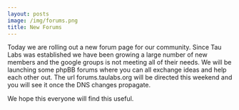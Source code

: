 ```yaml
---
layout: posts
image: /img/forums.png
title: New Forums 
---
```


Today we are rolling out a new forum page for our community. Since Tau Labs was established we have been growing a large number of new members and the google groups is not meeting all of their needs. We will be launching some phpBB forums where you can all exchange ideas and help each other out. The url forums.taulabs.org will be directed this weekend and you will see it once the DNS changes propagate.

We hope this everyone will find this useful.


